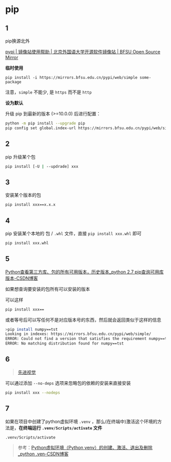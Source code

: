 # pip

## 1

pip换源北外

[pypi | 镜像站使用帮助 | 北京外国语大学开源软件镜像站 | BFSU Open Source Mirror](https://mirrors.bfsu.edu.cn/help/pypi/)

**临时使用**

```
pip install -i https://mirrors.bfsu.edu.cn/pypi/web/simple some-package
```

注意，`simple` 不能少, 是 `https` 而不是 `http`

**设为默认**

升级 pip 到最新的版本 (>=10.0.0) 后进行配置：

```bash
python -m pip install --upgrade pip
pip config set global.index-url https://mirrors.bfsu.edu.cn/pypi/web/simple
```

## 2

pip 升级某个包

```bash
pip install [-U | --updrade] xxx
```

## 3

安装某个版本的包

```bash
pip install xxx==x.x.x
```

## 4

pip 安装某个本地的 包 / `.whl` 文件，直接 `pip install xxx.whl` 即可

```bash
pip install xxx.whl
```

## 5

[Python查看第三方库、包的所有可用版本，历史版本_python 2.7 pip查询可用库版本-CSDN博客](https://blog.csdn.net/u011519550/article/details/88890382)

如果想查询要安装的包所有可以安装的版本

可以这样

```bash
pip install xxx==
```

或者等号后可以写任何不是对应版本号的东西，然后就会返回类似于这样的信息

```bash
>pip install numpy==tst
Looking in indexes: https://mirrors.bfsu.edu.cn/pypi/web/simple/
ERROR: Could not find a version that satisfies the requirement numpy==tst (from versions: 1.3.0, 1.4.1, 1.5.0, 1.5.1, 1.6.0, 1.6.1, 1.6.2, 1.7.0, 1.7.1, 1.7.2, 1.8.0, 1.8.1, 1.8.2, 1.9.0, 1.9.1, 1.9.2, 1.9.3, 1.10.0.post2, 1.10.1, 1.10.2, 1.10.4, 1.11.0, 1.11.1, 1.11.2, 1.11.3, 1.12.0, 1.12.1, 1.13.0, 1.13.1, 1.13.3, 1.14.0, 1.14.1, 1.14.2, 1.14.3, 1.14.4, 1.14.5, 1.14.6, 1.15.0, 1.15.1, 1.15.2, 1.15.3, 1.15.4, 1.16.0, 1.16.1, 1.16.2, 1.16.3, 1.16.4, 1.16.5, 1.16.6, 1.17.0, 1.17.1, 1.17.2, 1.17.3, 1.17.4, 1.17.5, 1.18.0, 1.18.1, 1.18.2, 1.18.3, 1.18.4, 1.18.5, 1.19.0, 1.19.1, 1.19.2, 1.19.3, 1.19.4, 1.19.5, 1.20.0, 1.20.1, 1.20.2, 1.20.3, 1.21.0, 1.21.1, 1.21.2, 1.21.3, 1.21.4, 1.21.5, 1.21.6, 1.22.0, 1.22.1, 1.22.2, 1.22.3, 1.22.4, 1.23.0rc1, 1.23.0rc2, 1.23.0rc3, 1.23.0, 1.23.1, 1.23.2, 1.23.3, 1.23.4, 1.23.5, 1.24.0rc1, 1.24.0rc2, 1.24.0, 1.24.1, 1.24.2, 1.24.3, 1.24.4, 1.25.0rc1, 1.25.0, 1.25.1, 1.25.2, 1.26.0b1, 1.26.0rc1, 1.26.0)
ERROR: No matching distribution found for numpy==tst
```

## 6

>   [先进视觉](https://ronaldln.github.io/MyPamphlet-Blog/2023/09/29/2023/)

可以通过添加 `--no-deps` 选项来忽略包的依赖的安装来直接安装

```bash
pip install xxx --nodeps
```

## 7

如果在项目中创建了python虚拟环境 `.venv` ，那么(在终端中)激活这个环境的方法是，**在终端运行 `.venv/Scripts/activate` 文件**

```bash
.venv/Scripts/activate
```

>   参考：[Python虚拟环境（Python venv）的创建、激活、退出及删除_python .ven-CSDN博客](https://blog.csdn.net/Snailandfish/article/details/134294379)
